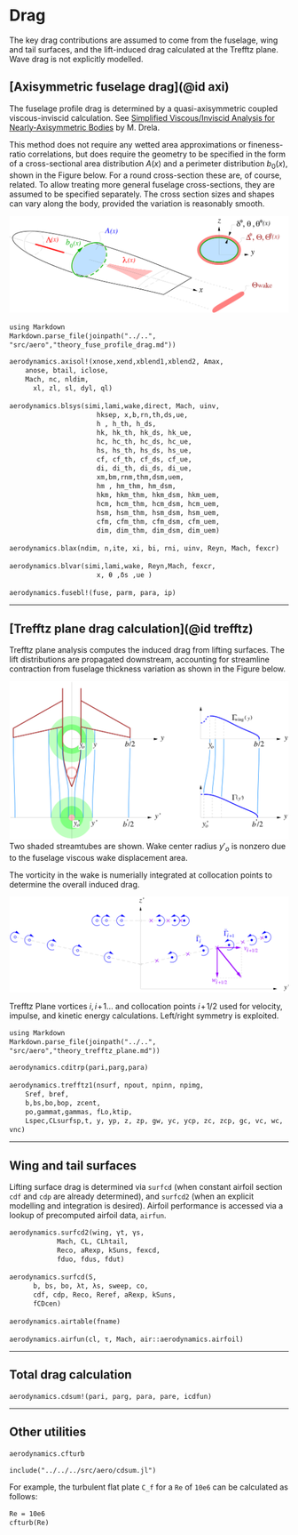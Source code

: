# Drag

The key drag contributions are assumed to come from the fuselage, wing and tail surfaces, and the lift-induced drag calculated at the Trefftz plane. Wave drag is not explicitly modelled.


## [Axisymmetric fuselage drag](@id axi)
The fuselage profile drag is determined by a quasi-axisymmetric coupled viscous-inviscid calculation. See [Simplified Viscous/Inviscid Analysis for Nearly-Axisymmetric Bodies](../assets/drela_TASOPT_2p16/axibl.pdf) by M. Drela.

This method does not require any wetted area approximations or fineness-ratio correlations, but does require the geometry to be specified in the form of a
cross-sectional area distribution $A{\scriptstyle (x)}$ and a
perimeter distribution $b_0{\scriptstyle (x)}$, shown in the
Figure below. For a round cross-section these are, of course, related. To allow treating
more general fuselage cross-sections, they are assumed to be specified
separately. The cross section sizes and shapes can vary along the body,
provided the variation is reasonably smooth.

![ADfuse](../assets/ADfuse.png)

```@eval
using Markdown
Markdown.parse_file(joinpath("../..", "src/aero","theory_fuse_profile_drag.md"))
```

```@docs
aerodynamics.axisol!(xnose,xend,xblend1,xblend2, Amax, 
	anose, btail, iclose,
	Mach, nc, nldim,
      xl, zl, sl, dyl, ql)

aerodynamics.blsys(simi,lami,wake,direct, Mach, uinv,
                      hksep, x,b,rn,th,ds,ue,
                      h , h_th, h_ds,
                      hk, hk_th, hk_ds, hk_ue,
                      hc, hc_th, hc_ds, hc_ue,
                      hs, hs_th, hs_ds, hs_ue,
                      cf, cf_th, cf_ds, cf_ue,
                      di, di_th, di_ds, di_ue,
                      xm,bm,rnm,thm,dsm,uem, 
                      hm , hm_thm, hm_dsm,
                      hkm, hkm_thm, hkm_dsm, hkm_uem,
                      hcm, hcm_thm, hcm_dsm, hcm_uem,
                      hsm, hsm_thm, hsm_dsm, hsm_uem,
                      cfm, cfm_thm, cfm_dsm, cfm_uem,
                      dim, dim_thm, dim_dsm, dim_uem)

aerodynamics.blax(ndim, n,ite, xi, bi, rni, uinv, Reyn, Mach, fexcr)

aerodynamics.blvar(simi,lami,wake, Reyn,Mach, fexcr,
                      x, θ ,δs ,ue )

aerodynamics.fusebl!(fuse, parm, para, ip)
```

---

## [Trefftz plane drag calculation](@id trefftz)

Trefftz plane analysis computes the induced drag from lifting surfaces. The lift distributions are propagated downstream, accounting for streamline contraction from fuselage thickness variation as shown in the Figure below. 

![](../assets/trefftz.png)
Two shaded streamtubes are shown. Wake center radius $y'_o$ is nonzero due to the fuselage viscous wake displacement area.

The vorticity in the wake is numerially integrated at collocation points to determine the overall induced drag.

![T](../assets/tpvort.png)

Trefftz Plane vortices $i,i\!+\!1 \ldots$ and collocation points
$i\!+\!1/2$ used for velocity, impulse, and kinetic energy calculations.
Left/right symmetry is exploited.  

```@eval
using Markdown
Markdown.parse_file(joinpath("../..", "src/aero","theory_trefftz_plane.md"))
```

```@docs
aerodynamics.cditrp(pari,parg,para)

aerodynamics.trefftz1(nsurf, npout, npinn, npimg,
	Sref, bref,
	b,bs,bo,bop, zcent,
	po,gammat,gammas, fLo,ktip,
	Lspec,CLsurfsp,t, y, yp, z, zp, gw, yc, ycp, zc, zcp, gc, vc, wc, vnc)
```
---

## Wing and tail surfaces

Lifting surface drag is determined via `surfcd` (when constant airfoil section `cdf` and `cdp` are already determined), and `surfcd2` (when an explicit modelling and integration is desired). Airfoil performance is accessed via a lookup of precomputed airfoil data, `airfun`.

```@docs
aerodynamics.surfcd2(wing, γt, γs,
            Mach, CL, CLhtail, 
            Reco, aRexp, kSuns, fexcd,
            fduo, fdus, fdut)

aerodynamics.surfcd(S,
      b, bs, bo, λt, λs, sweep, co,
      cdf, cdp, Reco, Reref, aRexp, kSuns,
      fCDcen)

aerodynamics.airtable(fname)

aerodynamics.airfun(cl, τ, Mach, air::aerodynamics.airfoil)

```

---

## Total drag calculation
```@docs
aerodynamics.cdsum!(pari, parg, para, pare, icdfun)
```
---

## Other utilities

```@docs
aerodynamics.cfturb
```
```@setup cfturb
include("../../../src/aero/cdsum.jl")

```
For example, the turbulent flat plate ``C_f`` for a ``Re`` of ``10e6`` can be calculated as follows:

```@example cfturb
Re = 10e6
cfturb(Re)
```
